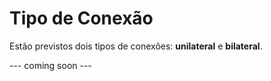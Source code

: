 # Tipo de Conexão

Estão previstos dois tipos de conexões: **unilateral** e **bilateral**.


 --- coming soon ---

